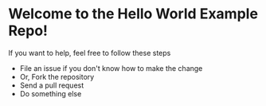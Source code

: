 # Welcome to the Hello World Example Repo!
If you want to help, feel free to follow these steps

- File an issue if you don't know how to make the change
- Or, Fork the repository
- Send a pull request
- Do something else

